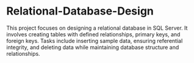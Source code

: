 # Relational-Database-Design
This project focuses on designing a relational database in SQL Server. It involves creating tables with defined relationships, primary keys, and foreign keys. Tasks include inserting sample data, ensuring referential integrity, and deleting data while maintaining database structure and relationships.
